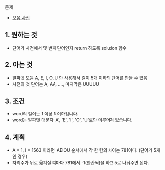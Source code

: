 문제
- [모음 사전](https://programmers.co.kr/learn/courses/30/lessons/84512)

## 1. 원하는 것
- 단어가 사전에서 몇 번째 단어인지 return 하도록 solution 함수

## 2. 아는 것
- 알파벳 모듬 A, E, I, O, U 만 사용해서 길이 5개 이하의 단어를 만들 수 있음
- 사전의 첫 단어는 A, AA, ...., 마지막은 UUUUU

## 3. 조건
- word의 길이는 1 이상 5 이하입니다.
- word는 알파벳 대문자 'A', 'E', 'I', 'O', 'U'로만 이루어져 있습니다.

## 4. 계획
- A = 1, I = 1563 이라면, AEIOU 순서에서 각 한 칸의 차이는 781이다. (단어가 5개인 경우)
- 자리수가 뒤로 옮겨질 때마다 781에서 -1(한칸씩)을 하고 5로 나눠주면 된다.
